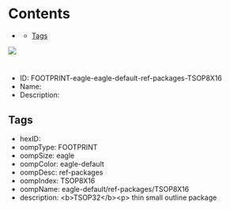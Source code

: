 



Contents
========

* [](#)
	* [Tags](#tags)
  
![][im]
# 

- ID: FOOTPRINT-eagle-eagle-default-ref-packages-TSOP8X16
- Name: 
- Description: 

## Tags

- hexID: 
- oompType: FOOTPRINT
- oompSize: eagle
- oompColor: eagle-default
- oompDesc: ref-packages
- oompIndex: TSOP8X16
- oompName: eagle-default/ref-packages/TSOP8X16
- description: &lt;b&gt;TSOP32&lt;/b&gt;&lt;p&gt;&#xD;
thin small outline package



[im]: image.png
